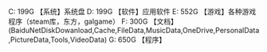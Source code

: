 C: 199G 【系统】系统盘
D: 199G 【软件】应用软件
E: 552G 【游戏】各种游戏程序（steam库，东方，galgame）
F: 300G 【文档】(BaiduNetDiskDowanload,Cache,FileData,MusicData,OneDrive,PersonalData,PictureData,Tools,VideoData)
G: 650G 【程序】